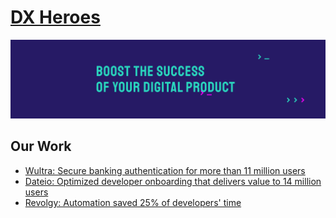 # [DX Heroes](https://dxheroes.io?utm_source=github&utm_medium=profile_readme&utm_campaign=headline)

![DX Heroes](https://github.com/DXHeroes/.github/blob/main/profile/cover.png?raw=true)

## Our Work

- [Wultra: Secure banking authentication for more than 11 million users](https://www.dxheroes.io/case-studies/secure-banking-authentication-for-more-than-11-million-users?utm_source=github&utm_medium=profile_readme&utm_campaign=services)
- [Dateio: Optimized developer onboarding that delivers value to 14 million users](https://www.dxheroes.io/case-studies/optimized-developer-onboarding-that-delivers-value-to-14-million-users?utm_source=github&utm_medium=profile_readme&utm_campaign=services)
- [Revolgy: Automation saved 25% of developers' time](https://www.dxheroes.io/case-studies/automation-saved-25-percent-of-developers-time?utm_source=github&utm_medium=profile_readme&utm_campaign=services)
